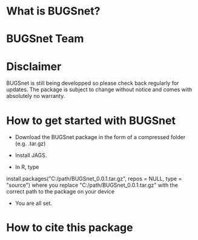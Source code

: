 # What is BUGSnet?

# BUGSnet Team


# Disclaimer

BUGSnet is still being developped so please check back regularly for updates. The package is subject to change without notice and comes with absolutely no warranty.

# How to get started with BUGSnet

- Download the BUGSnet package in the form of a compressed folder (e.g. .tar.gz)

- Install JAGS.

- In R, type

install.packages("C:/path/BUGSnet_0.0.1.tar.gz", repos = NULL, type = "source") where you replace "C:/path/BUGSnet_0.0.1.tar.gz" with the correct path to the package on your device

- You are all set.

# How to cite this package
